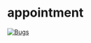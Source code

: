 # appointment
[![Bugs](https://sonarcloud.io/api/project_badges/measure?project=abdulaleem01_appointment&metric=bugs)](https://sonarcloud.io/summary/new_code?id=abdulaleem01_appointment)
